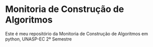 # Monitoria de Construção de Algoritmos

Este é meu repositório da Monitoria de Construção de Algoritmos em python, UNASP-EC 2º Semestre
